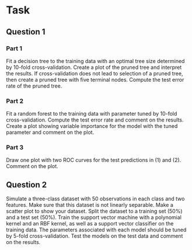 # Task
## Question 1
### Part 1
Fit a decision tree to the training data with an optimal tree size determined by 10-fold cross-validation. Create a plot of the pruned tree and interpret the results. If cross-validation does not lead to selection of a pruned tree, then create a pruned tree with five terminal nodes. Compute the test error rate of the pruned tree.
### Part 2
Fit a random forest to the training data with parameter tuned by 10-fold cross-validation. Compute the test error rate and comment on the results. Create a plot showing variable importance for the model with the tuned parameter and comment on the plot.
### Part 3
Draw one plot with two ROC curves for the test predictions in (1) and (2). Comment on the plot.

## Question 2
Simulate a three-class dataset with 50 observations in each class and two features. Make
sure that this dataset is not linearly separable. Make a scatter plot to show your dataset.
Split the dataset to a training set (50%) and a test set (50%). Train the support vector
machine with a polynomial kernel and an RBF kernel, as well as a support vector classifier
on the training data. The parameters associated with each model should be tuned by 5-fold
cross-validation. Test the models on the test data and comment on the results.
